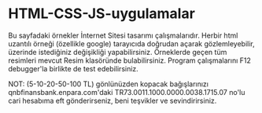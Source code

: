 # HTML-CSS-JS-uygulamalar
Bu sayfadaki örnekler İnternet Sitesi tasarımı çalışmalarıdır. Herbir html uzantılı örneği (özellikle google) tarayıcıda doğrudan açarak gözlemleyebilir, üzerinde istediğiniz değişikliği yapabilirsiniz.
Örneklerde geçen tüm resimleri mevcut Resim klasöründe bulabilirsiniz.
Program çalışmalarını F12 debugger'la birlikte de test edebilirsiniz.

NOT: (5-10-20-50-100 TL) gönlünüzden kopacak bağışlarınızı qnbfinansbank.enpara.com'daki TR73.0011.1000.0000.0038.1715.07 no'lu cari hesabıma eft gönderirseniz, beni teşvikler ve sevindirirsiniz.
